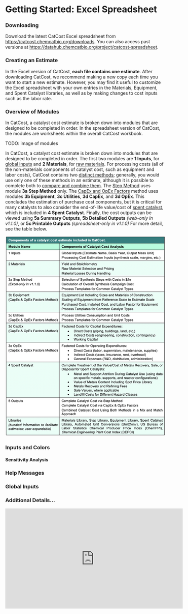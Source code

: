 # Getting Started: Excel Spreadsheet

### Downloading

Download the latest CatCost Excel spreadsheet from https://catcost.chemcatbio.org/downloads. You can also access past versions at https://datahub.chemcatbio.org/project/catcost-spreadsheet.

### Creating an Estimate

In the Excel version of CatCost, **each file contains one estimate**. After downloading CatCost, we recommend making a new copy each time you want to start a new estimate. However, you may find it useful to customize the Excel spreadsheet with your own entries in the Materials, Equipment, and Spent Catalyst libraries, as well as by making changes to cost inputs such as the labor rate.

### Overview of Modules

In CatCost, a catalyst cost estimate is broken down into modules that are designed to be completed in order. In the spreadsheet version of CatCost, the modules are worksheets within the overall CatCost workbook.

TODO: image of modules

In CatCost, a catalyst cost estimate is broken down into modules that are designed to be completed in order. The first two modules are **1 Inputs**, for [global inputs](/estimation-methods/global-inputs) and **2 Materials**, for [raw materials](/estimation-methods/raw-materials). For processing costs (all of the non-materials components of catalyst cost, such as equipment and labor costs), CatCost contains two [distinct methods](/estimation-methods/two-processing-cost-methods); generally, you would use only one of these methods in an estimate, although it is possible to complete both to [compare and combine them](/estimation-methods/two-processing-cost-methods). The [Step Method](/estimation-methods/step-method) uses module **3a Step Method** only. The [CapEx and OpEx Factors](/estimation-methods/capex-and-opex-factors) method uses modules **3b Equipment**, **3c Utilities**, **3d CapEx**, and **3d OpEx**. This concludes the estimation of purchase cost components, but it is critical for many catalysts to also consider the end-of-life value/cost of [spent catalyst](/estimation-methods/spent-catalyst), which is included in **4 Spent Catalyst**. Finally, the cost outputs can be viewed using **5a Summary Outputs**, **5b Detailed Outputs** _(web-only in v1.1.0)_, or **5c Printable Outputs** _(spreadsheet-only in v1.1.0)_ For more detail, see the table below.

![Table overview of modules](../_media/module-table.png)

### Inputs and Colors

#### Sensitivity Analysis

### Help Messages

### Global Inputs

### Additional Details...

<iframe width="560" height="315" src="https://www.youtube.com/embed/depIWmDr3L4" title="YouTube video player" frameborder="0" allow="accelerometer; autoplay; clipboard-write; encrypted-media; gyroscope; picture-in-picture" allowfullscreen></iframe>
